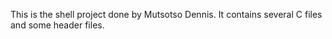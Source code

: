 This is the shell project done by Mutsotso Dennis.
It contains several C files and some header files. 
